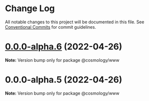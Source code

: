 # Change Log

All notable changes to this project will be documented in this file.
See [Conventional Commits](https://conventionalcommits.org) for commit guidelines.

# [0.0.0-alpha.6](https://github.com/cosmology-finance/web/compare/@cosmology/www@0.0.0-alpha.5...@cosmology/www@0.0.0-alpha.6) (2022-04-26)

**Note:** Version bump only for package @cosmology/www





# 0.0.0-alpha.5 (2022-04-26)

**Note:** Version bump only for package @cosmology/www
